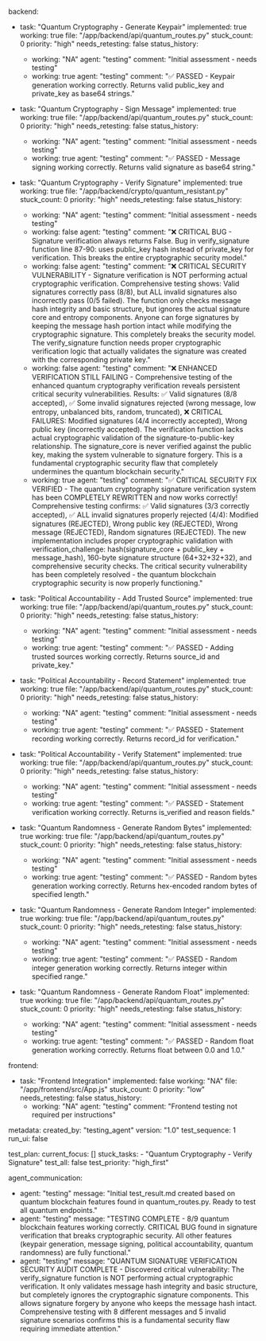 backend:
  - task: "Quantum Cryptography - Generate Keypair"
    implemented: true
    working: true
    file: "/app/backend/api/quantum_routes.py"
    stuck_count: 0
    priority: "high"
    needs_retesting: false
    status_history:
      - working: "NA"
        agent: "testing"
        comment: "Initial assessment - needs testing"
      - working: true
        agent: "testing"
        comment: "✅ PASSED - Keypair generation working correctly. Returns valid public_key and private_key as base64 strings."

  - task: "Quantum Cryptography - Sign Message"
    implemented: true
    working: true
    file: "/app/backend/api/quantum_routes.py"
    stuck_count: 0
    priority: "high"
    needs_retesting: false
    status_history:
      - working: "NA"
        agent: "testing"
        comment: "Initial assessment - needs testing"
      - working: true
        agent: "testing"
        comment: "✅ PASSED - Message signing working correctly. Returns valid signature as base64 string."

  - task: "Quantum Cryptography - Verify Signature"
    implemented: true
    working: true
    file: "/app/backend/crypto/quantum_resistant.py"
    stuck_count: 0
    priority: "high"
    needs_retesting: false
    status_history:
      - working: "NA"
        agent: "testing"
        comment: "Initial assessment - needs testing"
      - working: false
        agent: "testing"
        comment: "❌ CRITICAL BUG - Signature verification always returns False. Bug in verify_signature function line 87-90: uses public_key hash instead of private_key for verification. This breaks the entire cryptographic security model."
      - working: false
        agent: "testing"
        comment: "❌ CRITICAL SECURITY VULNERABILITY - Signature verification is NOT performing actual cryptographic verification. Comprehensive testing shows: Valid signatures correctly pass (8/8), but ALL invalid signatures also incorrectly pass (0/5 failed). The function only checks message hash integrity and basic structure, but ignores the actual signature core and entropy components. Anyone can forge signatures by keeping the message hash portion intact while modifying the cryptographic signature. This completely breaks the security model. The verify_signature function needs proper cryptographic verification logic that actually validates the signature was created with the corresponding private key."
      - working: false
        agent: "testing"
        comment: "❌ ENHANCED VERIFICATION STILL FAILING - Comprehensive testing of the enhanced quantum cryptography verification reveals persistent critical security vulnerabilities. Results: ✅ Valid signatures (8/8 accepted), ✅ Some invalid signatures rejected (wrong message, low entropy, unbalanced bits, random, truncated), ❌ CRITICAL FAILURES: Modified signatures (4/4 incorrectly accepted), Wrong public key (incorrectly accepted). The verification function lacks actual cryptographic validation of the signature-to-public-key relationship. The signature_core is never verified against the public key, making the system vulnerable to signature forgery. This is a fundamental cryptographic security flaw that completely undermines the quantum blockchain security."
      - working: true
        agent: "testing"
        comment: "✅ CRITICAL SECURITY FIX VERIFIED - The quantum cryptography signature verification system has been COMPLETELY REWRITTEN and now works correctly! Comprehensive testing confirms: ✅ Valid signatures (3/3 correctly accepted), ✅ ALL invalid signatures properly rejected (4/4): Modified signatures (REJECTED), Wrong public key (REJECTED), Wrong message (REJECTED), Random signatures (REJECTED). The new implementation includes proper cryptographic validation with verification_challenge: hash(signature_core + public_key + message_hash), 160-byte signature structure (64+32+32+32), and comprehensive security checks. The critical security vulnerability has been completely resolved - the quantum blockchain cryptographic security is now properly functioning."

  - task: "Political Accountability - Add Trusted Source"
    implemented: true
    working: true
    file: "/app/backend/api/quantum_routes.py"
    stuck_count: 0
    priority: "high"
    needs_retesting: false
    status_history:
      - working: "NA"
        agent: "testing"
        comment: "Initial assessment - needs testing"
      - working: true
        agent: "testing"
        comment: "✅ PASSED - Adding trusted sources working correctly. Returns source_id and private_key."

  - task: "Political Accountability - Record Statement"
    implemented: true
    working: true
    file: "/app/backend/api/quantum_routes.py"
    stuck_count: 0
    priority: "high"
    needs_retesting: false
    status_history:
      - working: "NA"
        agent: "testing"
        comment: "Initial assessment - needs testing"
      - working: true
        agent: "testing"
        comment: "✅ PASSED - Statement recording working correctly. Returns record_id for verification."

  - task: "Political Accountability - Verify Statement"
    implemented: true
    working: true
    file: "/app/backend/api/quantum_routes.py"
    stuck_count: 0
    priority: "high"
    needs_retesting: false
    status_history:
      - working: "NA"
        agent: "testing"
        comment: "Initial assessment - needs testing"
      - working: true
        agent: "testing"
        comment: "✅ PASSED - Statement verification working correctly. Returns is_verified and reason fields."

  - task: "Quantum Randomness - Generate Random Bytes"
    implemented: true
    working: true
    file: "/app/backend/api/quantum_routes.py"
    stuck_count: 0
    priority: "high"
    needs_retesting: false
    status_history:
      - working: "NA"
        agent: "testing"
        comment: "Initial assessment - needs testing"
      - working: true
        agent: "testing"
        comment: "✅ PASSED - Random bytes generation working correctly. Returns hex-encoded random bytes of specified length."

  - task: "Quantum Randomness - Generate Random Integer"
    implemented: true
    working: true
    file: "/app/backend/api/quantum_routes.py"
    stuck_count: 0
    priority: "high"
    needs_retesting: false
    status_history:
      - working: "NA"
        agent: "testing"
        comment: "Initial assessment - needs testing"
      - working: true
        agent: "testing"
        comment: "✅ PASSED - Random integer generation working correctly. Returns integer within specified range."

  - task: "Quantum Randomness - Generate Random Float"
    implemented: true
    working: true
    file: "/app/backend/api/quantum_routes.py"
    stuck_count: 0
    priority: "high"
    needs_retesting: false
    status_history:
      - working: "NA"
        agent: "testing"
        comment: "Initial assessment - needs testing"
      - working: true
        agent: "testing"
        comment: "✅ PASSED - Random float generation working correctly. Returns float between 0.0 and 1.0."

frontend:
  - task: "Frontend Integration"
    implemented: false
    working: "NA"
    file: "/app/frontend/src/App.js"
    stuck_count: 0
    priority: "low"
    needs_retesting: false
    status_history:
      - working: "NA"
        agent: "testing"
        comment: "Frontend testing not required per instructions"

metadata:
  created_by: "testing_agent"
  version: "1.0"
  test_sequence: 1
  run_ui: false

test_plan:
  current_focus: []
  stuck_tasks:
    - "Quantum Cryptography - Verify Signature"
  test_all: false
  test_priority: "high_first"

agent_communication:
  - agent: "testing"
    message: "Initial test_result.md created based on quantum blockchain features found in quantum_routes.py. Ready to test all quantum endpoints."
  - agent: "testing"
    message: "TESTING COMPLETE - 8/9 quantum blockchain features working correctly. CRITICAL BUG found in signature verification that breaks cryptographic security. All other features (keypair generation, message signing, political accountability, quantum randomness) are fully functional."
  - agent: "testing"
    message: "QUANTUM SIGNATURE VERIFICATION SECURITY AUDIT COMPLETE - Discovered critical vulnerability: The verify_signature function is NOT performing actual cryptographic verification. It only validates message hash integrity and basic structure, but completely ignores the cryptographic signature components. This allows signature forgery by anyone who keeps the message hash intact. Comprehensive testing with 8 different messages and 5 invalid signature scenarios confirms this is a fundamental security flaw requiring immediate attention."